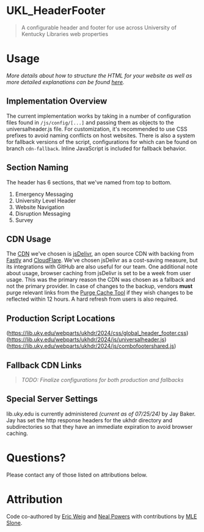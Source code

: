 # UKL_HeaderFooter
> A configurable header and footer for use across University of Kentucky Libraries web properties

# Usage
_More details about how to structure the HTML for your website as well as more detailed explanations can be found [here](https://lib.uky.edu/webparts/ukhdr/2024/dev/doc.html)._

## Implementation Overview
The current implementation works by taking in a number of configuration files found in `/js/config/[...]` and passing them as objects to the universalheader.js file. For customization, it's recommended to use CSS prefixes to avoid naming conflicts on host websites. There is also a system for fallback versions of the script, configurations for which can be found on branch `cdn-fallback`. Inline JavaScript is included for fallback behavior.

## Section Naming
The header has 6 sections, that we've named from top to bottom.
1. Emergency Messaging
2. University Level Header
3. Website Navigation
4. Disruption Messaging
5. Survey

## CDN Usage
The [CDN](https://www.cloudflare.com/learning/cdn/what-is-a-cdn/) we've chosen is [jsDelivr](https://www.jsdelivr.com/), an open source CDN with backing from [Fastly](https://www.fastly.com/) and [CloudFlare](https://www.cloudflare.com/). We've chosen jsDelivr as a cost-saving measure, but its integrations with GitHub are also useful for our team. One additional note about usage, browser caching from jsDelivr is set to be a week from user usage. This was the primary reason the CDN was chosen as a fallback and not the primary provider. In case of changes to the backup, vendors **must** purge relevant links from the [Purge Cache Tool](https://www.jsdelivr.com/tools/purge) if they wish changes to be reflected within 12 hours. A hard refresh from users is also required.

## Production Script Locations
(https://lib.uky.edu/webparts/ukhdr/2024/css/global_header_footer.css)
(https://lib.uky.edu/webparts/ukhdr/2024/js/universalheader.js)
(https://lib.uky.edu/webparts/ukhdr/2024/js/combofootershared.js)

## Fallback CDN Links
> _TODO: Finalize configurations for both production and fallbacks_

## Special Server Settings
lib.uky.edu is currently administered _(current as of 07/25/24)_ by Jay Baker.
Jay has set the http response headers for the ukhdr directory and subdirectories so that they have an immediate expiration to avoid browser caching.

# Questions?
Please contact any of those listed on attributions below.

# Attribution
Code co-authored by [Eric Weig](@libmanuk) and [Neal Powers](@nealium104) with contributions by [MLE Slone](@cokernel).
